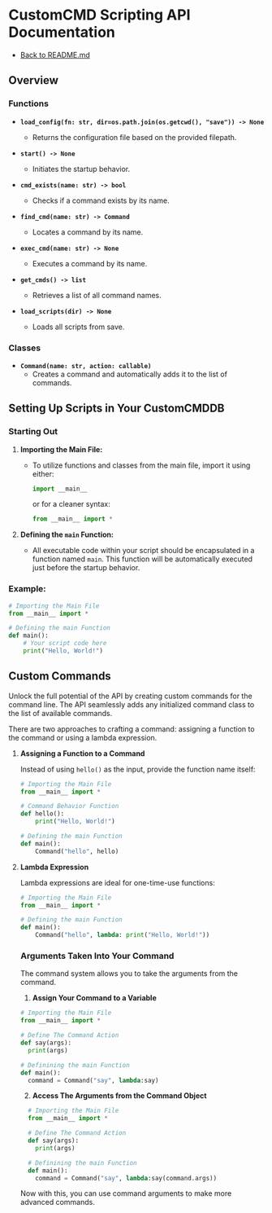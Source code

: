 # CustomCMD Scripting API Documentation
- [Back to README.md](README.md)
## Overview

### Functions

- **`load_config(fn: str, dir=os.path.join(os.getcwd(), "save")) -> None`**
  - Returns the configuration file based on the provided filepath.

- **`start() -> None`**
  - Initiates the startup behavior.

- **`cmd_exists(name: str) -> bool`**
  - Checks if a command exists by its name.

- **`find_cmd(name: str) -> Command`**
  - Locates a command by its name.

- **`exec_cmd(name: str) -> None`**
  - Executes a command by its name.

- **`get_cmds() -> list`**
  - Retrieves a list of all command names.

- **`load_scripts(dir) -> None`**
  - Loads all scripts from save.

### Classes

- **`Command(name: str, action: callable)`**
  - Creates a command and automatically adds it to the list of commands.

## Setting Up Scripts in Your CustomCMDDB

### Starting Out

1. **Importing the Main File:**
   - To utilize functions and classes from the main file, import it using either:
     ```python
     import __main__
     ```
     or for a cleaner syntax:
     ```python
     from __main__ import *
     ```

2. **Defining the `main` Function:**
   - All executable code within your script should be encapsulated in a function named `main`. This function will be automatically executed just before the startup behavior.

### Example:

```python
# Importing the Main File
from __main__ import *

# Defining the main Function
def main():
    # Your script code here
    print("Hello, World!")
```

## Custom Commands

Unlock the full potential of the API by creating custom commands for the command line. The API seamlessly adds any initialized command class to the list of available commands.

There are two approaches to crafting a command: assigning a function to the command or using a lambda expression.

1. **Assigning a Function to a Command**

    Instead of using `hello()` as the input, provide the function name itself:

    ```python
    # Importing the Main File
    from __main__ import *

    # Command Behavior Function
    def hello():
        print("Hello, World!")

    # Defining the main Function
    def main():
        Command("hello", hello)
    ```

2. **Lambda Expression**

    Lambda expressions are ideal for one-time-use functions:

    ```python
    # Importing the Main File
    from __main__ import *

    # Defining the main Function
    def main():
        Command("hello", lambda: print("Hello, World!"))
    ```

    ### Arguments Taken Into Your Command

    The command system allows you to take the arguments from the command.

    1. **Assign Your Command to a Variable**

      ```python
      # Importing the Main File
      from __main__ import *

      # Define The Command Action
      def say(args):
        print(args)

      # Definining the main Function
      def main():
        command = Command("say", lambda:say)
      ```

    2. **Access The Arguments from the Command Object**

    ```python
      # Importing the Main File
      from __main__ import *

      # Define The Command Action
      def say(args):
        print(args)

      # Definining the main Function
      def main():
        command = Command("say", lambda:say(command.args))
      ```

      Now with this, you can use command arguments to make more advanced commands.
